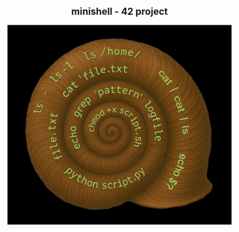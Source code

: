 <div align="center">
  <h2>minishell - 42 project</h2>
  <img src="./bin/minishell.gif"  />
  <br>
</div>
